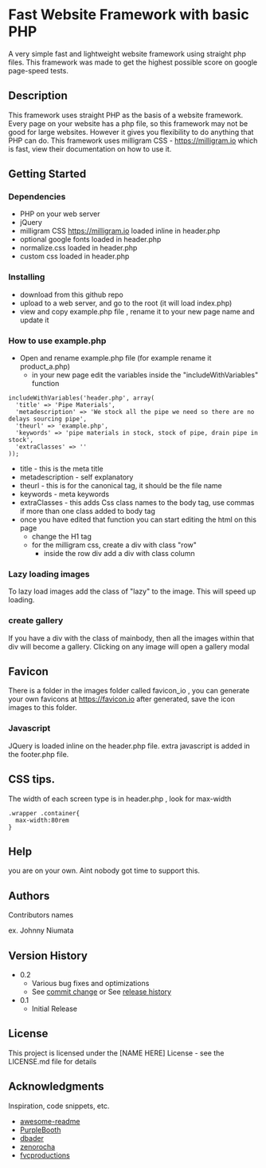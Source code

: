 # Fast Website Framework with basic PHP

A very simple fast and lightweight website framework using straight php files. This framework was made to get the highest possible score on google page-speed tests.

## Description

This framework uses straight PHP as the basis of a website framework.
Every page on your website has a php file, so this framework may not be good for large websites. However it gives you flexibility to do anything that PHP can do.
This framework uses milligram CSS - https://milligram.io which is fast, view their documentation on how to use it.

## Getting Started

### Dependencies

* PHP on your web server
* jQuery
* milligram CSS https://milligram.io loaded inline in header.php
* optional google fonts loaded in header.php
* normalize.css loaded in header.php
* custom css loaded in header.php


### Installing

* download from this github repo
* upload to a web server, and go to the root (it will load index.php)
* view and copy example.php file , rename it to your new page name and update it

### How to use example.php

* Open and rename example.php file (for example rename it product_a.php)
  * in your new page edit the variables inside  the "includeWithVariables" function
  
```
includeWithVariables('header.php', array(
  'title' => 'Pipe Materials',
  'metadescription' => 'We stock all the pipe we need so there are no delays sourcing pipe',
  'theurl' => 'example.php',
  'keywords' => 'pipe materials in stock, stock of pipe, drain pipe in stock',
  'extraClasses' => ''
));
```
  * title - this is the meta title
  * metadescription - self explanatory
  * theurl - this is for the canonical tag, it should be the file name 
  * keywords - meta keywords
  * extraClasses - this adds Css class names to the body tag, use commas if more than one class added to body tag
* once you have edited that function you can start editing the html on this page
  * change the H1 tag
  * for the milligram css, create a div with class "row"
    * inside the row div add a div with class column
  

### Lazy loading images
To lazy load images add the class of "lazy" to the image. This will speed up loading.

### create gallery
If you have a div with the class of mainbody, then all the images within that div will become a gallery. Clicking on any image will open a gallery modal

## Favicon
There is a folder in the images folder called favicon_io , you can generate your own favicons at https://favicon.io
after generated, save the icon images to this folder.

### Javascript
JQuery is loaded inline on the header.php file.
extra javascript is added in the footer.php file.

## CSS tips.
The width of each screen type is in header.php , look for max-width
```
.wrapper .container{
  max-width:80rem
}
```

## Help

you are on your own. Aint nobody got time to support this.

## Authors

Contributors names 

ex. Johnny Niumata 


## Version History

* 0.2
    * Various bug fixes and optimizations
    * See [commit change]() or See [release history]()
* 0.1
    * Initial Release

## License

This project is licensed under the [NAME HERE] License - see the LICENSE.md file for details

## Acknowledgments

Inspiration, code snippets, etc.
* [awesome-readme](https://github.com/matiassingers/awesome-readme)
* [PurpleBooth](https://gist.github.com/PurpleBooth/109311bb0361f32d87a2)
* [dbader](https://github.com/dbader/readme-template)
* [zenorocha](https://gist.github.com/zenorocha/4526327)
* [fvcproductions](https://gist.github.com/fvcproductions/1bfc2d4aecb01a834b46)